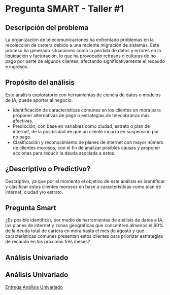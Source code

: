 

# Pregunta SMART - Taller #1

## Descripción del problema
La organización de telecomunicaciones ha enfrentado problemas en la recolección de cartera debido a una reciente migración de sistemas. Este proceso ha generado situaciones como la pérdida de datos y errores en la liquidación y facturación, lo que ha provocado retrasos o culturas de no pago por parte de algunos clientes, afectando significativamente el recaudo e ingresos. 

## Propósito del análisis

Este análisis exploratorio con herramientas de ciencia de datos o modelos de IA, puede aportar al negocio: 

- Identificación de características comunes en los clientes en mora para proponer alternativas de pago o estrategias de telecobranza más afectivas. 
- Predicción, con base en variables como ciudad, estrato o plan de internet, de la posibilidad de que un cliente incurra en suspensión por no pago. 
- Clasificación y reconocimiento de planes de internet con mayor número de clientes morosos, con el fin de analizar posibles causas y proponer acciones para reducir la deuda asociada a estos. 

## ¿Descriptivo o Predictivo?

Descriptivo, ya que por el momento el objetivo de este análisis es identificar y clasificar estos clientes morosos en base a características como plan de internet, ciudad y/o estrato. 

## Pregunta Smart 

¿Es posible identificar, por medio de herramientas de análisis de datos e IA, los planes de internet y zonas geográficas que concentren almenos el 60% de la deuda total de cartera en mora hasta el mes de agosto y qué características comunes presentan estos clientes para priorizar estrategias de recaudo en los próximos tres meses? 

## Análisis Univariado


## Análisis Univariado

[Entrega Análisis Univariado](https://docs.google.com/document/d/1YsXg2F82sUHhuuvsznn5n0A9qzYW6AMaJBkHozvp4SI/edit?usp=sharing)
